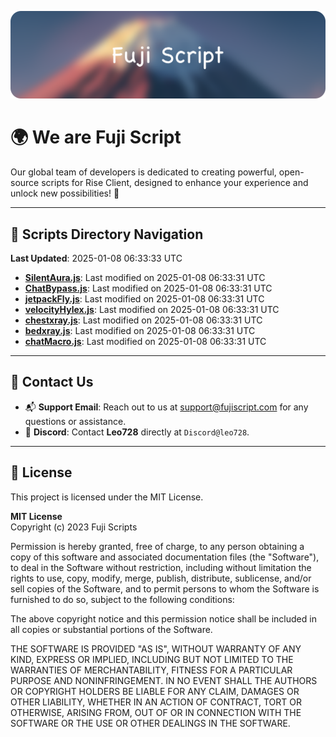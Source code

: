 ![Banner](.github/b.webp)

# 🌍 **We are Fuji Script**

Our global team of developers is dedicated to creating powerful, open-source scripts for Rise Client, designed to enhance your experience and unlock new possibilities! 🌟

---
<!-- SCRIPTS_NAVIGATION_START -->
## 📂 **Scripts Directory Navigation**

**Last Updated**: 2025-01-08 06:33:33 UTC

- **[SilentAura.js](scripts/SilentAura.js)**: Last modified on 2025-01-08 06:33:31 UTC
- **[ChatBypass.js](scripts/ChatBypass.js)**: Last modified on 2025-01-08 06:33:31 UTC
- **[jetpackFly.js](scripts/jetpackFly.js)**: Last modified on 2025-01-08 06:33:31 UTC
- **[velocityHylex.js](scripts/velocityHylex.js)**: Last modified on 2025-01-08 06:33:31 UTC
- **[chestxray.js](scripts/chestxray.js)**: Last modified on 2025-01-08 06:33:31 UTC
- **[bedxray.js](scripts/bedxray.js)**: Last modified on 2025-01-08 06:33:31 UTC
- **[chatMacro.js](scripts/chatMacro.js)**: Last modified on 2025-01-08 06:33:31 UTC

<!-- SCRIPTS_NAVIGATION_END -->

---

## 💬 **Contact Us**  
- 📬 **Support Email**: Reach out to us at [support@fujiscript.com](mailto:support@fujiscript.com) for any questions or assistance.  
- 💬 **Discord**: Contact **Leo728** directly at `Discord@leo728`.

---

## 📜 **License**

This project is licensed under the MIT License.  

**MIT License**  
Copyright (c) 2023 Fuji Scripts  

Permission is hereby granted, free of charge, to any person obtaining a copy of this software and associated documentation files (the "Software"), to deal in the Software without restriction, including without limitation the rights to use, copy, modify, merge, publish, distribute, sublicense, and/or sell copies of the Software, and to permit persons to whom the Software is furnished to do so, subject to the following conditions:  

The above copyright notice and this permission notice shall be included in all copies or substantial portions of the Software.  

THE SOFTWARE IS PROVIDED "AS IS", WITHOUT WARRANTY OF ANY KIND, EXPRESS OR IMPLIED, INCLUDING BUT NOT LIMITED TO THE WARRANTIES OF MERCHANTABILITY, FITNESS FOR A PARTICULAR PURPOSE AND NONINFRINGEMENT. IN NO EVENT SHALL THE AUTHORS OR COPYRIGHT HOLDERS BE LIABLE FOR ANY CLAIM, DAMAGES OR OTHER LIABILITY, WHETHER IN AN ACTION OF CONTRACT, TORT OR OTHERWISE, ARISING FROM, OUT OF OR IN CONNECTION WITH THE SOFTWARE OR THE USE OR OTHER DEALINGS IN THE SOFTWARE.  
